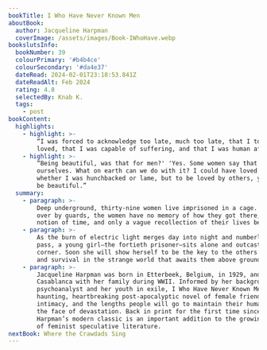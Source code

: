 ```yaml
---
bookTitle: I Who Have Never Known Men
aboutBook:
  author: Jacqueline Harpman
  coverImage: /assets/images/Book-IWhoHave.webp
bookslutsInfo:
  bookNumber: 39
  colourPrimary: '#b4b4ce'
  colourSecondary: '#da4e37'
  dateRead: 2024-02-01T23:18:53.841Z
  dateReadAlt: Feb 2024
  rating: 4.8
  selectedBy: Knab K.
  tags:
    - post
bookContent:
  highlights:
    - highlight: >-
        “I was forced to acknowledge too late, much too late, that I too had
        loved, that I was capable of suffering, and that I was human after all.”
    - highlight: >-
        “Being beautiful, was that for men?' 'Yes. Some women say that it is for
        ourselves. What on earth can we do with it? I could have loved myself
        whether I was hunchbacked or lame, but to be loved by others, you had to
        be beautiful.”
  summary:
    - paragraph: >-
        Deep underground, thirty-nine women live imprisoned in a cage. Watched
        over by guards, the women have no memory of how they got there, no
        notion of time, and only a vague recollection of their lives before.
    - paragraph: >-
        As the burn of electric light merges day into night and numberless years
        pass, a young girl—the fortieth prisoner—sits alone and outcast in the
        corner. Soon she will show herself to be the key to the others' escape
        and survival in the strange world that awaits them above ground.
    - paragraph: >-
        Jacqueline Harpman was born in Etterbeek, Belgium, in 1929, and fled to
        Casablanca with her family during WWII. Informed by her background as a
        psychoanalyst and her youth in exile, I Who Have Never Known Men is a
        haunting, heartbreaking post-apocalyptic novel of female friendship and
        intimacy, and the lengths people will go to maintain their humanity in
        the face of devastation. Back in print for the first time since 1997,
        Harpman’s modern classic is an important addition to the growing canon
        of feminist speculative literature.
nextBook: Where the Crawdads Sing
---
```



